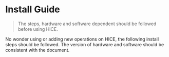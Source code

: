 # Install Guide

> The steps, hardware and software dependent should be followed before using HICE.

No wonder using or adding new operations on HICE, the following install steps should be followed. The version of hardware and software should be consistent with the document.